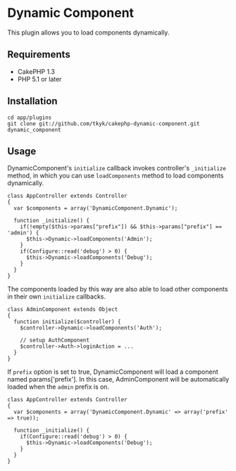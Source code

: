 # Dynamic Component

This plugin allows you to load components dynamically.

## Requirements

- CakePHP 1.3
- PHP 5.1 or later

## Installation 

    cd app/plugins
    git clone git://github.com/tkyk/cakephp-dynamic-component.git dynamic_component

## Usage

DynamicComponent's `initialize` callback invokes controller's `_initialize` method,
in which you can use `loadComponents` method to load components dynamically.

    class AppController extends Controller
    {
      var $components = array('DynamicComponent.Dynamic');

      function _initialize() {
        if(!empty($this->params["prefix"]) && $this->params["prefix"] == 'admin') {
          $this->Dynamic->loadComponents('Admin');
        }
        if(Configure::read('debug') > 0) {
          $this->Dynamic->loadComponents('Debug');
        }
      }
    }

The components loaded by this way are also able to load other components
in their own `initialize` callbacks.

    class AdminComponent extends Object
    {
      function initialize($controller) {
        $controller->Dynamic->loadComponents('Auth');

        // setup AuthComponent
        $controller->Auth->loginAction = ...
      }
    }

If `prefix` option is set to true, DynamicComponent will load a component
named params['prefix']. In this case, AdminComponent will be automatically loaded
when the `admin` prefix is on.
    
    class AppController extends Controller
    {
      var $components = array('DynamicComponent.Dynamic' => array('prefix' => true));

      function _initialize() {
        if(Configure::read('debug') > 0) {
          $this->Dynamic->loadComponents('Debug');
        }
      }
    }
